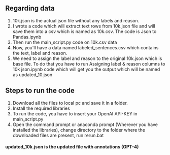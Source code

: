 ## Regarding data

1. 10k.json is the actual json file without any labels and reason.
2. I wrote a code which will extract text rows from 10k.json file and will save them into a csv which is named as 10k.csv. The code is Json to Pandas.ipynb
3. Then run the main_script.py code on 10k.csv data
4. Now, you'll have a data named labeled_sentences.csv which contains the text, label and reason.
5. We need to assign the label and reason to the original 10k.json which is base file. To do that you have to run Assigning label & reason columns to 10k json.ipynb code which will get you the output which will be named as updated_10.json


## Steps to run the code

1. Download all the files to local pc and save it in a folder.
2. Install the required libraries
3. To run the code, you have to insert your OpenAI API-KEY in main_script.py
4. Open the command prompt or anaconda prompt (Wherever you have installed the libraries), change directory to the folder where the downloaded files are present, run rerun.bat


#### updated_10k.json is the updated file with annotations (GPT-4)
